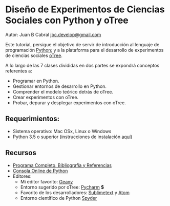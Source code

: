 # Diseño de Experimentos de Ciencias Sociales con Python y oTree

Autor: Juan B Cabral jbc.develop@gmail.com

Este tutorial, persigue el objetivo de servir de introducción al lenguaje
de programación [Python](http://python.org); y a la plataforma para el
desarrollo de experimentos de ciencias sociales [oTree](http://www.otree.org/).

A lo largo de las 7 clases divididas en dos partes se expondrá conceptos
referentes a:

- Programar en Python.
- Gestionar entornos de desarrollo en Python.
- Comprender el modelo teórico detrás de oTree.
- Crear experimentos con oTree.
- Probar, depurar y desplegar experimentos con oTree.

## Requerimientos:

- Sistema operativo: Mac OSx, Linux o Windows
- Python 3.5 o superior (instrucciones de instalación [aquí](http://otree.readthedocs.io/en/latest/install.html#step-1-install-python))

## Recursos

- [Programa Completo, Bibliografía y Referencias](programa.md)
- [Consola Online de Python](https://www.pythonanywhere.com/)
- Editores:
  - Mi editor favorito: [Geany](https://www.geany.org/)
  - Entorno sugerido por oTree: [Pycharm](https://www.jetbrains.com/pycharm/download/#section=linux) **$**
  - Favorito de los desarrolladores: [Sublimetext](https://www.sublimetext.com/) y [Atom](https://atom.io/)
  - Entorno científico de Python [Spyder](https://pythonhosted.org/spyder/)
  
